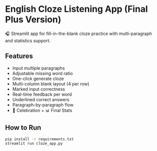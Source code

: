 # English Cloze Listening App (Final Plus Version)

🎧 Streamlit app for fill-in-the-blank cloze practice with multi-paragraph and statistics support.

## Features

- Input multiple paragraphs
- Adjustable missing word ratio
- One-click generate cloze
- Multi-column blank layout (4 per row)
- Marked input correctness
- Real-time feedback per word
- Underlined correct answers
- Paragraph-by-paragraph flow
- 🎈 Celebration + 📊 Final Stats

## How to Run

```bash
pip install -r requirements.txt
streamlit run cloze_app.py
```
